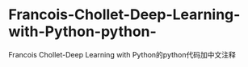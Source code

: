# Francois-Chollet-Deep-Learning-with-Python-python-
Francois Chollet-Deep Learning with Python的python代码加中文注释
